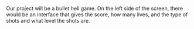 Our project will be a bullet hell game. On the left side of the screen, there would be an interface that gives the score, how many lives, and the type of shots and what level the shots are.
